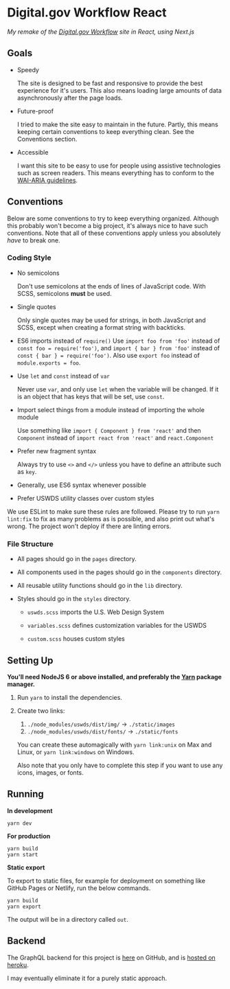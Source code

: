 # Digital.gov Workflow React

*My remake of the [Digital.gov Workflow](https://github.com/GSA/digitalgov-workflow/) site in React, using Next.js*

## Goals

- Speedy

  The site is designed to be fast and responsive to provide the best experience for it's users. This also means loading large amounts of data asynchronously after the page loads.

- Future-proof

  I tried to make the site easy to maintain in the future. Partly, this means keeping certain conventions to keep everything clean. See the Conventions section.

- Accessible

  I want this site to be easy to use for people using assistive technologies such as screen readers. This means everything has to conform to the [WAI-ARIA guidelines](https://www.w3.org/TR/wai-aria/).

## Conventions

Below are some conventions to try to keep everything organized. Although this probably won't become a big project, it's always nice to have such conventions. Note that all of these conventions apply unless you absolutely *have* to break one.

### Coding Style

- No semicolons

  Don't use semicolons at the ends of lines of JavaScript code. With SCSS, semicolons **must** be used.

- Single quotes

  Only single quotes may be used for strings, in both JavaScript and SCSS, except when creating a format string with backticks.

- ES6 imports instead of `require()`
  Use `import foo from 'foo'` instead of `const foo = require('foo')`, and `import { bar } from 'foo'` instead of `const { bar } = require('foo')`. Also use `export foo` instead of `module.exports = foo`.

- Use `let` and `const` instead of `var`

  Never use `var`, and only use `let` when the variable will be changed. If it is an object that has keys that will be set, use `const`.

- Import select things from a module instead of importing the whole module

  Use something like `import { Component } from 'react'` and then `Component` instead of `import react from 'react'` and `react.Component`

- Prefer new fragment syntax

  Always try to use `<>` and `</>` unless you have to define an attribute such as `key`.

- Generally, use ES6 syntax whenever possible

- Prefer USWDS utility classes over custom styles

We use ESLint to make sure these rules are followed. Please try to run `yarn lint:fix` to fix as many problems as is possible, and also print out what's wrong. The project won't deploy if there are linting errors.

### File Structure

- All pages should go in the `pages` directory.

- All components used in the pages should go in the `components` directory.

- All reusable utility functions should go in the `lib` directory.

- Styles should go in the `styles` directory.

  - `uswds.scss` imports the U.S. Web Design System

  - `variables.scss` defines customization variables for the USWDS

  - `custom.scss` houses custom styles

## Setting Up

**You'll need NodeJS 6 or above installed, and preferably the [Yarn](https://yarnpkg.com/) package manager.**

1. Run `yarn` to install the dependencies.

2. Create two links:

   1. `./node_modules/uswds/dist/img/` -> `./static/images`
   2. `./node_modules/uswds/dist/fonts/` -> `./static/fonts`

   You can create these automagically with `yarn link:unix` on Max and Linux, or `yarn link:windows` on Windows.

   Also note that you only have to complete this step if you want to use any icons, images, or fonts.

## Running

**In development**

```shell
yarn dev
```

**For production**

```shell
yarn build
yarn start
```

**Static export**

To export to static files, for example for deployment on something like GitHub Pages or Netlify, run the below commands.

```shell
yarn build
yarn export
```

The output will be in a directory called `out`.

## Backend

The GraphQL backend for this project is [here](https://github.com/kognise/digitalgov-workflow-graphql) on GitHub, and is [hosted on heroku](https://github.com/kognise/digitalgov-workflow-graphql).

I may eventually eliminate it for a purely static approach.
